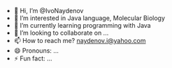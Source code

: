 - 👋 Hi, I’m @IvoNaydenov
- 👀 I’m interested in Java language, Molecular Biology
- 🌱 I’m currently learning programming with Java
- 💞️ I’m looking to collaborate on ...
- 📫 How to reach me? naydenov.i@yahoo.com
- 😄 Pronouns: ...
- ⚡ Fun fact: ...

<!---
IvoNaydenov/IvoNaydenov is a ✨ special ✨ repository because its `README.md` (this file) appears on your GitHub profile.
You can click the Preview link to take a look at your changes.
--->
